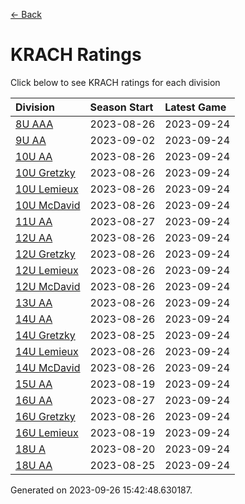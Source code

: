 [<- Back](../readme.md)
# KRACH Ratings
Click below to see KRACH ratings for each division

| Division | Season Start | Latest Game |
| :-- | :-- | :-- |
| [8U AAA](8U-AAA-ratings.md) | 2023-08-26 | 2023-09-24 |
| [9U AA](9U-AA-ratings.md) | 2023-09-02 | 2023-09-24 |
| [10U AA](10U-AA-ratings.md) | 2023-08-26 | 2023-09-24 |
| [10U Gretzky](10U-Gretzky-ratings.md) | 2023-08-26 | 2023-09-24 |
| [10U Lemieux](10U-Lemieux-ratings.md) | 2023-08-26 | 2023-09-24 |
| [10U McDavid](10U-McDavid-ratings.md) | 2023-08-26 | 2023-09-24 |
| [11U AA](11U-AA-ratings.md) | 2023-08-27 | 2023-09-24 |
| [12U AA](12U-AA-ratings.md) | 2023-08-26 | 2023-09-24 |
| [12U Gretzky](12U-Gretzky-ratings.md) | 2023-08-26 | 2023-09-24 |
| [12U Lemieux](12U-Lemieux-ratings.md) | 2023-08-26 | 2023-09-24 |
| [12U McDavid](12U-McDavid-ratings.md) | 2023-08-26 | 2023-09-24 |
| [13U AA](13U-AA-ratings.md) | 2023-08-26 | 2023-09-24 |
| [14U AA](14U-AA-ratings.md) | 2023-08-26 | 2023-09-24 |
| [14U Gretzky](14U-Gretzky-ratings.md) | 2023-08-25 | 2023-09-24 |
| [14U Lemieux](14U-Lemieux-ratings.md) | 2023-08-26 | 2023-09-24 |
| [14U McDavid](14U-McDavid-ratings.md) | 2023-08-26 | 2023-09-24 |
| [15U AA](15U-AA-ratings.md) | 2023-08-19 | 2023-09-24 |
| [16U AA](16U-AA-ratings.md) | 2023-08-27 | 2023-09-24 |
| [16U Gretzky](16U-Gretzky-ratings.md) | 2023-08-26 | 2023-09-24 |
| [16U Lemieux](16U-Lemieux-ratings.md) | 2023-08-19 | 2023-09-24 |
| [18U A](18U-A-ratings.md) | 2023-08-20 | 2023-09-24 |
| [18U AA](18U-AA-ratings.md) | 2023-08-25 | 2023-09-24 |

Generated on 2023-09-26 15:42:48.630187.
